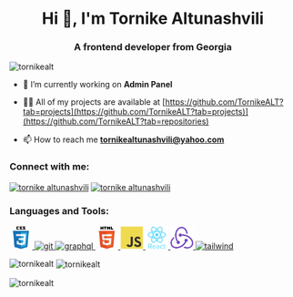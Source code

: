 <h1 align="center">Hi 👋, I'm Tornike Altunashvili</h1>
<h3 align="center">A frontend developer from Georgia</h3>

<p align="left"> <img src="https://komarev.com/ghpvc/?username=tornikealt&label=Profile%20views&color=0e75b6&style=flat" alt="tornikealt" /> </p>

- 🔭 I’m currently working on **Admin Panel**

- 👨‍💻 All of my projects are available at [https://github.com/TornikeALT?tab=projects](https://github.com/TornikeALT?tab=projects)](https://github.com/TornikeALT?tab=repositories)

- 📫 How to reach me **tornikealtunashvili@yahoo.com**

<h3 align="left">Connect with me:</h3>
<p align="left">
<a href="https://linkedin.com/in/tornike altunashvili" target="blank"><img align="center" src="https://raw.githubusercontent.com/rahuldkjain/github-profile-readme-generator/master/src/images/icons/Social/linked-in-alt.svg" alt="tornike altunashvili" height="30" width="40" /></a>
<a href="https://fb.com/tornike altunashvili" target="blank"><img align="center" src="https://raw.githubusercontent.com/rahuldkjain/github-profile-readme-generator/master/src/images/icons/Social/facebook.svg" alt="tornike altunashvili" height="30" width="40" /></a>
</p>

<h3 align="left">Languages and Tools:</h3>
<p align="left"> <a href="https://www.w3schools.com/css/" target="_blank" rel="noreferrer"> <img src="https://raw.githubusercontent.com/devicons/devicon/master/icons/css3/css3-original-wordmark.svg" alt="css3" width="40" height="40"/> </a> <a href="https://git-scm.com/" target="_blank" rel="noreferrer"> <img src="https://www.vectorlogo.zone/logos/git-scm/git-scm-icon.svg" alt="git" width="40" height="40"/> </a> <a href="https://graphql.org" target="_blank" rel="noreferrer"> <img src="https://www.vectorlogo.zone/logos/graphql/graphql-icon.svg" alt="graphql" width="40" height="40"/> </a> <a href="https://www.w3.org/html/" target="_blank" rel="noreferrer"> <img src="https://raw.githubusercontent.com/devicons/devicon/master/icons/html5/html5-original-wordmark.svg" alt="html5" width="40" height="40"/> </a> <a href="https://developer.mozilla.org/en-US/docs/Web/JavaScript" target="_blank" rel="noreferrer"> <img src="https://raw.githubusercontent.com/devicons/devicon/master/icons/javascript/javascript-original.svg" alt="javascript" width="40" height="40"/> </a> <a href="https://reactjs.org/" target="_blank" rel="noreferrer"> <img src="https://raw.githubusercontent.com/devicons/devicon/master/icons/react/react-original-wordmark.svg" alt="react" width="40" height="40"/> </a> <a href="https://redux.js.org" target="_blank" rel="noreferrer"> <img src="https://raw.githubusercontent.com/devicons/devicon/master/icons/redux/redux-original.svg" alt="redux" width="40" height="40"/> </a> <a href="https://tailwindcss.com/" target="_blank" rel="noreferrer"> <img src="https://www.vectorlogo.zone/logos/tailwindcss/tailwindcss-icon.svg" alt="tailwind" width="40" height="40"/> </a> </p>

<p><img align="left" src="https://github-readme-stats.vercel.app/api/top-langs?username=tornikealt&show_icons=true&locale=en&layout=compact" alt="tornikealt" /></p>

<p>&nbsp;<img align="center" src="https://github-readme-stats.vercel.app/api?username=tornikealt&show_icons=true&locale=en" alt="tornikealt" /></p>

<p><img align="center" src="https://github-readme-streak-stats.herokuapp.com/?user=tornikealt&" alt="tornikealt" /></p>
